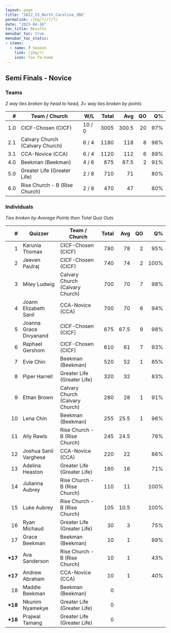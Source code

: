 ```yaml
---
layout: page
title: "2022_23_North_Carolina_JBQ"
permalink: /jbq/?//?/?/
date: "2023-04-16"
toc_title: Results
menubar_toc: true
menubar_toc_static:
- items:
  - name: ? Season
    link: /jbq/?/
    icon: fas fa-home
---
```


## Semi Finals - Novice

### Teams

*2 way ties broken by head to head, 3+ way ties broken by points*

| #   | Team / Church                   | W/L    | Total | Avg   | QO | Q%  |
|----:|---------------------------------|--------|------:|------:|---:|----:|
| 1.0 | CICF-Chosen (CICF)              | 10 / 0 | 3005  | 300.5 | 20 | 97% |
| 2.1 | Calvary Church (Calvary Church) | 6 / 4  | 1180  | 118   | 8  | 96% |
| 3.1 | CCA-Novice (CCA)                | 6 / 4  | 1120  | 112   | 6  | 89% |
| 4.0 | Beekman (Beekman)               | 4 / 6  | 875   | 87.5  | 2  | 91% |
| 5.0 | Greater Life (Greater Life)     | 2 / 8  | 710   | 71    |    | 80% |
| 6.0 | Rise Church - B (Rise Church)   | 2 / 8  | 470   | 47    |    | 80% |

### Individuals

*Ties broken by Average Points then Total Quiz Outs*

| #        | Quizzer                | Team / Church                   | Total | Avg  | QO | Q%   |
|---------:|------------------------|---------------------------------|------:|-----:|---:|-----:|
| 1        | Karunia Thomas         | CICF-Chosen (CICF)              | 780   | 78   | 2  | 95%  |
| 2        | Jeeven Paulraj         | CICF-Chosen (CICF)              | 740   | 74   | 2  | 100% |
| 3        | Miley Ludwig           | Calvary Church (Calvary Church) | 700   | 70   | 7  | 98%  |
| 4        | Joann Elizabeth Sanil  | CCA-Novice (CCA)                | 700   | 70   | 6  | 94%  |
| 5        | Joanna Grace Divyanand | CICF-Chosen (CICF)              | 675   | 67.5 | 9  | 98%  |
| 6        | Raphael Gershom        | CICF-Chosen (CICF)              | 610   | 61   | 7  | 93%  |
| 7        | Evie Chin              | Beekman (Beekman)               | 520   | 52   | 1  | 85%  |
| 8        | Piper Harrell          | Greater Life (Greater Life)     | 320   | 32   |    | 83%  |
| 9        | Ethan Brown            | Calvary Church (Calvary Church) | 280   | 28   | 1  | 91%  |
| 10       | Lena Chin              | Beekman (Beekman)               | 255   | 25.5 | 1  | 96%  |
| 11       | Ally Rawls             | Rise Church - B (Rise Church)   | 245   | 24.5 |    | 76%  |
| 12       | Joshua Sanil Varghese  | CCA-Novice (CCA)                | 220   | 22   |    | 86%  |
| 13       | Adelina Heaston        | Greater Life (Greater Life)     | 160   | 16   |    | 71%  |
| 14       | Julianna Aubrey        | Rise Church - B (Rise Church)   | 110   | 11   |    | 100% |
| 15       | Luke Aubrey            | Rise Church - B (Rise Church)   | 105   | 10.5 |    | 100% |
| 16       | Ryan Michaud           | Greater Life (Greater Life)     | 30    | 3    |    | 75%  |
| 17       | Grace Beekman          | Beekman (Beekman)               | 10    | 1    |    | 99%  |
| **\*17** | Ava Sanderson          | Rise Church - B (Rise Church)   | 10    | 1    |    | 43%  |
| **\*17** | Andrew Abraham         | CCA-Novice (CCA)                | 10    | 1    |    | 40%  |
| 18       | Maddie Beekman         | Beekman (Beekman)               | 0     |      |    |      |
| **\*18** | Nkunim Nyamekye        | Greater Life (Greater Life)     | 0     |      |    |      |
| **\*18** | Prajwal Tamang         | Greater Life (Greater Life)     | 0     |      |    |      |


